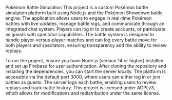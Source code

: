 Pokémon Battle Simulation
This project is a custom Pokémon battle simulation platform built using Node.js and the Pokémon Showdown battle engine. The application allows users to engage in real-time Pokémon battles with live updates, manage battle logs, and communicate through an integrated chat system. Players can log in to create accounts, or participate as guests with spectator capabilities. The battle system is designed to handle player-versus-player matches and can log every battle move for both players and spectators, ensuring transparency and the ability to review replays. 

To run the project, ensure you have Node.js (version 14 or higher) installed and set up Firebase for user authentication. After cloning the repository and installing the dependencies, you can start the server locally. The platform is accessible via the default port 3000, where users can either log in or join battles as guests. The server logs each battle, enabling users to review replays and track battle history. This project is licensed under AGPLv3, which allows for modifications and redistribution under the same license.

